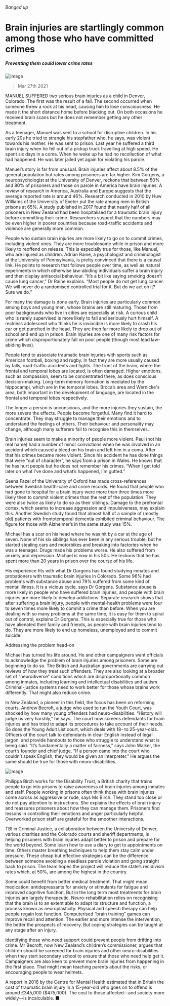 ###### Banged up
# Brain injuries are startlingly common among those who have committed crimes 
##### Preventing them could lower crime rates 
![image](images/20210327_IRD001_0.jpg) 
> Mar 27th 2021 
MANUEL SUFFERED two serious brain injuries as a child in Denver, Colorado. The first was the result of a fall. The second occurred when someone threw a rock at his head, causing him to lose consciousness. He made it the short distance home before blacking out. On both occasions he received brain scans but he does not remember getting any other treatment.
As a teenager, Manuel was sent to a school for disruptive children. In his early 20s he tried to strangle his stepfather who, he says, was violent towards his mother. He was sent to prison. Last year he suffered a third brain injury when he fell out of a pickup truck travelling at high speed. He spent six days in a coma. When he woke up he had no recollection of what had happened. He was later jailed yet again for violating his parole.

Manuel’s story is far from unusual. Brain injuries affect about 8.5% of the general population but rates among prisoners are far higher. Kim Gorgens, a neuropsychologist at the University of Denver, reckons that between 50% and 80% of prisoners and those on parole in America have brain injuries. A review of research in America, Australia and Europe suggests that the average reported rate is around 46%. Research conducted in 2010 by Huw Williams of the University of Exeter put the rate among men in British prisons at 65%. A study published in 2017 found that nearly half of all prisoners in New Zealand had been hospitalised for a traumatic brain injury before committing their crime. Researchers suspect that the numbers may be even higher in poorer countries because road-traffic accidents and violence are generally more common.
People who sustain brain injuries are more likely to go on to commit crimes, including violent ones. They are more troublesome while in prison and more likely to reoffend on release. This is especially true for those, like Manuel, who are injured as children. Adrian Raine, a psychologist and criminologist at the University of Pennsylvania, is pretty convinced that there is a causal link. He points to research that follows people over time, as well as natural experiments in which otherwise law-abiding individuals suffer a brain injury and then display antisocial behaviour. “It’s a bit like saying smoking doesn’t cause lung cancer,” Dr Raine explains. “Most people do not get lung cancer. We will never do a randomised controlled trial for it. But do we act on it? Sure we do.”
For many the damage is done early. Brain injuries are particularly common among boys and young men, whose brains are still maturing. Those from poor backgrounds who live in cities are especially at risk. A curious child who is rarely supervised is more likely to fall and seriously hurt himself. A reckless adolescent who thinks he is invincible is more likely to crash his car or get punched in the head. They are then far more likely to drop out of school and end up in prison. Brain injuries are one of many risk factors for crime which disproportionately fall on poor people (though most lead law-abiding lives).
People tend to associate traumatic brain injuries with sports such as American football, boxing and rugby. In fact they are more usually caused by falls, road-traffic accidents and fights. The front of the brain, where the frontal and temporal lobes are located, is often damaged. Higher emotions, such as compassion, seem to be concentrated there, as does conscious decision-making. Long-term memory formation is mediated by the hippocampi, which are in the temporal lobes. Broca’s area and Wernicke's area, both important in the development of language, are located in the frontal and temporal lobes respectively.
The longer a person is unconscious, and the more injuries they sustain, the more severe the effects. People become forgetful. Many find it hard to concentrate. They may struggle to manage their emotions and to understand the feelings of others. Their behaviour and personality may change, although many sufferers fail to recognise this in themselves.
Brain injuries seem to make a minority of people more violent. Paul (not his real name) had a number of minor convictions when he was involved in an accident which caused a bleed on his brain and left him in a coma. After that his crimes became more violent. Since his accident he has done things that were “out of character”, he says from a prison in Wales. He knows that he has hurt people but he does not remember his crimes. “When I get told later on what I’ve done and what’s happened, I’m gutted.”
Seena Fazel of the University of Oxford has made cross-references between Swedish health-care and crime records. He found that people who had gone to hospital for a brain injury were more than three times more likely then to commit violent crimes than the rest of the population. They were also twice as likely to do so as their siblings. Damage to the prefrontal cortex, which seems to increase aggression and impulsiveness, may explain this. Another Swedish study found that almost half of a sample of (mostly old) patients with frontotemporal dementia exhibited criminal behaviour. The figure for those with Alzheimer’s in the same study was 15%.
Michael has a scar on his head where he was hit by a car at the age of seven. None of his six siblings has ever been in any serious trouble, but he started stealing cars and motorbikes and breaking into factories when he was a teenager. Drugs made his problems worse. He also suffered from anxiety and depression. Michael is now in his 50s. He reckons that he has spent more than 20 years in prison over the course of his life.
His experience fits with what Dr Gorgens has found studying inmates and probationers with traumatic brain injuries in Colorado. Some 96% had problems with substance abuse and 79% suffered from some kind of mental illness. It is a vicious cycle, says Dr Gorgens. Substance abuse is more likely in people who have suffered brain injuries, and people with brain injuries are more likely to develop addictions. Separate research shows that after suffering a brain injury, people with mental-health problems were four to seven times more likely to commit a crime than before. When you are dealing with so many problems at the same time, it is easy for them to spiral out of control, explains Dr Gorgens. This is especially true for those who have alienated their family and friends, as people with brain injuries tend to do. They are more likely to end up homeless, unemployed and to commit suicide.
Addressing the problem head-on
Michael has turned his life around. He and other campaigners want officials to acknowledge the problem of brain injuries among prisoners. Some are beginning to do so. The British and Australian governments are carrying out reviews of how they treat such offenders. They are also looking at a broader set of “neurodiverse” conditions which are disproportionally common among inmates, including learning and intellectual disabilities and autism. Criminal-justice systems need to work better for those whose brains work differently. That might also reduce crime.
In New Zealand, a pioneer in this field, the focus has been on reforming courts. Andrew Becroft, a judge who used to run the Youth Court, was shocked by how many young offenders had neuro-disabilities. “History will judge us very harshly,” he says. The court now screens defendants for brain injuries and has tried to adapt its procedures to take account of their needs. So does the Young Adult List court, which deals with 18- to 25-year-olds. Officers of the court talk to defendants in clear English instead of legal jargon, and provide handouts to those who struggle to understand what is being said. “It’s fundamentally a matter of fairness,” says John Walker, the court’s founder and chief judge. “If a person came into the court who couldn’t speak English, they would be given an interpreter.” He argues the same should be true for those with neuro-disabilities.
![image](images/20210327_IRD002_0.jpg) 

Philippa Birch works for the Disability Trust, a British charity that trains people to go into prisons to raise awareness of brain injuries among inmates and staff. People working in prisons often think those with brain injuries come across as aggressive or rude, says Ms Birch. They stand too close or do not pay attention to instructions. She explains the effects of brain injury and reassures prisoners about how they can manage them. Prisoners find lessons in controlling their emotions and anger particularly helpful. Overworked prison staff are grateful for the smoother interactions.
TBI in Criminal Justice, a collaboration between the University of Denver, various charities and the Colorado courts and sheriff departments, is helping prisoners with brain injuries adapt better to prison and prepare for the world beyond. Some learn how to use a diary to get to appointments on time. Others master breathing techniques to help them stay calm under pressure. These cheap but effective strategies can be the difference between someone avoiding a needless parole violation and going straight back to prison. The team hopes the project will reduce the state’s recidivism rates which, at 50%, are among the highest in the country.
Some could benefit from better medical treatment. That might mean medication: antidepressants for anxiety or stimulants for fatigue and improved cognitive function. But in the long term most treatments for brain injuries are largely therapeutic. Neuro-rehabilitation relies on recognising that the brain is to an extent able to adapt its structure and function, a process known as neuroplasticity. Physical and speech therapy can help people regain lost function. Computerised “brain training” games can improve recall and attention. The earlier and more intense the intervention, the better the prospects of recovery. But coping strategies can be taught at any stage after an injury.
Identifying those who need support could prevent people from drifting into crime. Mr Becroft, now New Zealand’s children’s commissioner, argues that children should be screened for brain injuries and other neuro-disabilities when they start secondary school to ensure that those who need help get it. Campaigners are also keen to prevent more brain injuries from happening in the first place. That might mean teaching parents about the risks, or encouraging people to wear helmets.
A report in 2016 by the Centre for Mental Health estimated that in Britain the cost of traumatic brain injury in a 15-year-old who goes on to offend is around £345,000 ($475,000). The cost to those affected—and society more widely—is incalculable. ■
